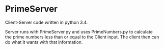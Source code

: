 PrimeServer
===========
Client-Server code written in python 3.4.

Server runs with PrimeServer.py and uses PrimeNumbers.py to calculate the
prime numbers less than or equal to the Client input. The client then
can do what it wants with that information.
